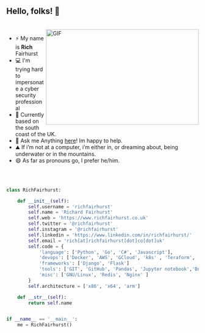 
## Hello, folks! 👋 

<br/>
<img align="right" height="250" width="400" alt="GIF" src="https://camo.githubusercontent.com/992babdffd8c74a1502de375fbdf7e4d54773242/68747470733a2f2f6d656469612e67697068792e636f6d2f6d656469612f53576f536b4e36447854737a71494b4571762f67697068792e676966"/>
 
- ⚡ My name is **Rich** Fairhurst
- 💻 I'm trying hard to impersonate a cyber security professional
- 👯 Currently based on the south coast of the UK.
- 💬 Ask me Anything [here](https://github.com/richfairhurst/richfairhurst/issues/1)! Im happy to help.
- ⛰ If i’m not at a computer, i’m either in, or dreaming about, being underwater or in the mountains.
- 😄 As far as pronouns go, I prefer he/him.

<br/>
<br/>

<p align="center">

```python
class RichFairhurst:

    def __init__(self):
        self.username = 'richfairhurst'
        self.name = 'Richard Fairhurst'
        self.web = 'https://www.richfairhurst.co.uk'
        self.twitter = '@richfairhurst'
        self.instagram = '@richfairhurst'
        self.linkedin = 'https://www.linkedin.com/in/richfairhurst/'
        self.email = 'rich[at]richfairhurst[dot]co[dot]uk'
        self.code = {
            'language': ['Python', 'Go', 'C#', 'Javascript'],
            'devops': ['Docker', 'AWS', 'GCloud', 'k8s' , 'Teraform', 'Ansible','GitHub Actions'],
            'frameworks': ['Django', 'Flask']
            'tools': ['GIT', 'GitHub', 'Pandas', 'Jupyter notebook','Bninja', 'IDA Pro', 'Pycharm', 'Frida'],
            'misc': ['GNU/Linux', 'Redis', 'Nginx' ]
        }
        self.architecture = ['x86', 'x64', 'arm']

    def __str__(self):
        return self.name


if __name__ == '__main__':
    me = RichFairhurst()


```
    
</p>


